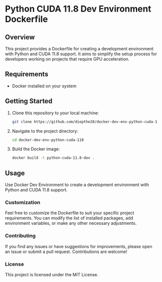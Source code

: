 # Python CUDA 11.8 Dev Environment Dockerfile

## Overview

This project provides a Dockerfile for creating a development environment with Python and CUDA 11.8 support. It aims to simplify the setup process for developers working on projects that require GPU acceleration.

## Requirements

- Docker installed on your system

## Getting Started

1. Clone this repository to your local machine:

   ```bash
   git clone https://github.com/diopthe20/docker-dev-env-python-cuda-118.git
   ```

2. Navigate to the project directory:

   ```bash
   cd docker-dev-env-python-cuda-118
   ```

3. Build the Docker image:

   ```bash
   docker build -t python-cuda-11.8-dev .
   ```

## Usage

Use Docker Dev Environment to create a development environment with Python and CUDA 11.8 support.

### Customization

Feel free to customize the Dockerfile to suit your specific project requirements. You can modify the list of installed packages, add environment variables, or make any other necessary adjustments.

### Contributing

If you find any issues or have suggestions for improvements, please open an issue or submit a pull request. Contributions are welcome!

### License

This project is licensed under the MIT License.
